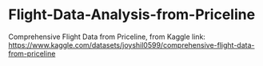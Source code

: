 # Flight-Data-Analysis-from-Priceline
Comprehensive Flight Data from Priceline, from Kaggle link: https://www.kaggle.com/datasets/joyshil0599/comprehensive-flight-data-from-priceline
